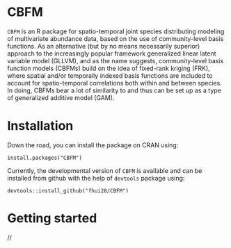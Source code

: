 # CBFM

`CBFM` is an R package for spatio-temporal joint species distributing modeling of multivariate abundance data, based on the use of community-level basis functions. As an alternative (but by no means necessarily superior) approach to the increasingly popular framework generalized linear latent variable model (GLLVM), and as the name suggests, community-level basis function models (CBFMs) build on the idea of fixed-rank kriging (FRK), where spatial and/or temporally indexed basis functions are included to account for spatio-temporal correlations both within and between species. In doing, CBFMs bear a lot of similarity to and thus can be set up as a type of generalized additive model (GAM).


# Installation

Down the road, you can install the package on CRAN using:
```
install.packages("CBFM")
```
Currently, the developmental version of `CBFM` is available and can be installed from github with the help of `devtools` package using:
```
devtools::install_github("fhui28/CBFM")
```

# Getting started

<!-- For getting started with `CBFM` we recommend to read vignette [Analysing multivariate abundance data using gllvm](https://jenniniku.github.io/gllvm/articles/vignette1.html)
or introductions for using `gllvm` for [ordination](https://jenniniku.github.io/gllvm/articles/vignette3.html) and for [analysing species correlations](https://jenniniku.github.io/gllvm/articles/vignette4.html). -->

//